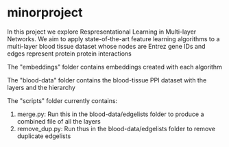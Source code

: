 # minorproject
In this project we explore Respresentational Learning in Multi-layer Networks. We aim to apply state-of-the-art feature learning
algorithms to a multi-layer blood tissue dataset whose nodes are Entrez gene IDs and edges represent protein protein interactions

The "embeddings" folder contains embeddings created with each algorithm

The "blood-data" folder contains the blood-tissue PPI dataset with the layers and the hierarchy

The "scripts" folder currently contains:
1. merge.py: Run this in the blood-data/edgelists folder to produce a combined file of all the layers
2. remove_dup.py: Run thus in the blood-data/edgelists folder to remove duplicate edgelists

